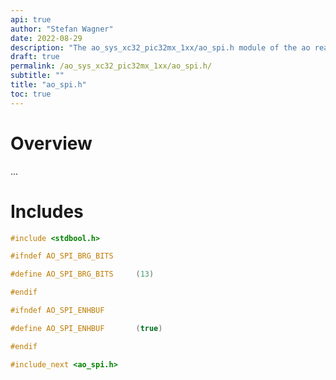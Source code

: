 ```yaml
---
api: true
author: "Stefan Wagner"
date: 2022-08-29
description: "The ao_sys_xc32_pic32mx_1xx/ao_spi.h module of the ao real-time operating system."
draft: true
permalink: /ao_sys_xc32_pic32mx_1xx/ao_spi.h/ 
subtitle: ""
title: "ao_spi.h"
toc: true
---
```


# Overview

...

# Includes

```c
#include <stdbool.h>

#ifndef AO_SPI_BRG_BITS

#define AO_SPI_BRG_BITS     (13)

#endif

#ifndef AO_SPI_ENHBUF

#define AO_SPI_ENHBUF       (true)

#endif

#include_next <ao_spi.h>

```
